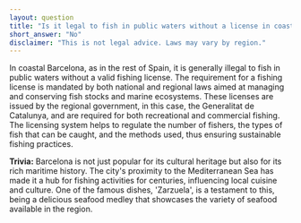 ```yaml
---
layout: question
title: "Is it legal to fish in public waters without a license in coastal Barcelona?"
short_answer: "No"
disclaimer: "This is not legal advice. Laws may vary by region."
---
```


In coastal Barcelona, as in the rest of Spain, it is generally illegal to fish in public waters without a valid fishing license. The requirement for a fishing license is mandated by both national and regional laws aimed at managing and conserving fish stocks and marine ecosystems. These licenses are issued by the regional government, in this case, the Generalitat de Catalunya, and are required for both recreational and commercial fishing. The licensing system helps to regulate the number of fishers, the types of fish that can be caught, and the methods used, thus ensuring sustainable fishing practices.

**Trivia:** Barcelona is not just popular for its cultural heritage but also for its rich maritime history. The city's proximity to the Mediterranean Sea has made it a hub for fishing activities for centuries, influencing local cuisine and culture. One of the famous dishes, 'Zarzuela', is a testament to this, being a delicious seafood medley that showcases the variety of seafood available in the region.
